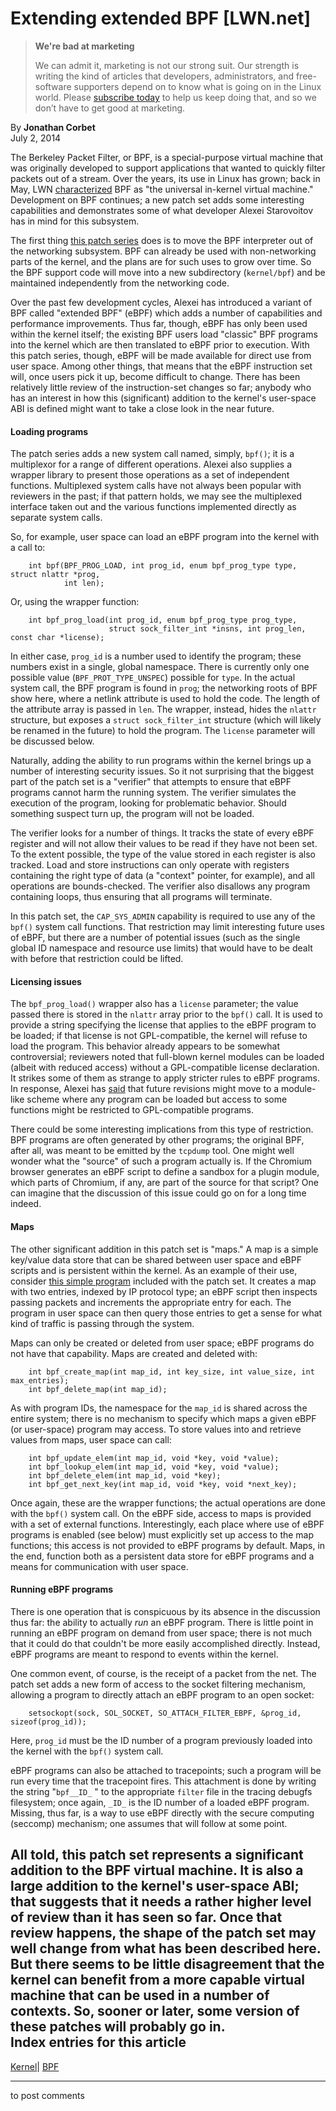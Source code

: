 # Extending extended BPF [LWN.net]

> **We're bad at marketing**
> 
> We can admit it, marketing is not our strong suit. Our strength is writing the kind of articles that developers, administrators, and free-software supporters depend on to know what is going on in the Linux world. Please [subscribe today](/Promo/nsn-bad/subscribe) to help us keep doing that, and so we don’t have to get good at marketing. 

By **Jonathan Corbet**  
July 2, 2014 

The Berkeley Packet Filter, or BPF, is a special-purpose virtual machine that was originally developed to support applications that wanted to quickly filter packets out of a stream. Over the years, its use in Linux has grown; back in May, LWN [characterized](/Articles/599755/) BPF as "the universal in-kernel virtual machine." Development on BPF continues; a new patch set adds some interesting capabilities and demonstrates some of what developer Alexei Starovoitov has in mind for this subsystem. 

The first thing [this patch series](/Articles/604043/) does is to move the BPF interpreter out of the networking subsystem. BPF can already be used with non-networking parts of the kernel, and the plans are for such uses to grow over time. So the BPF support code will move into a new subdirectory (`kernel/bpf`) and be maintained independently from the networking code. 

Over the past few development cycles, Alexei has introduced a variant of BPF called "extended BPF" (eBPF) which adds a number of capabilities and performance improvements. Thus far, though, eBPF has only been used within the kernel itself; the existing BPF users load "classic" BPF programs into the kernel which are then translated to eBPF prior to execution. With this patch series, though, eBPF will be made available for direct use from user space. Among other things, that means that the eBPF instruction set will, once users pick it up, become difficult to change. There has been relatively little review of the instruction-set changes so far; anybody who has an interest in how this (significant) addition to the kernel's user-space ABI is defined might want to take a close look in the near future. 

#### Loading programs

The patch series adds a new system call named, simply, `bpf()`; it is a multiplexor for a range of different operations. Alexei also supplies a wrapper library to present those operations as a set of independent functions. Multiplexed system calls have not always been popular with reviewers in the past; if that pattern holds, we may see the multiplexed interface taken out and the various functions implemented directly as separate system calls. 

So, for example, user space can load an eBPF program into the kernel with a call to: 
    
    
        int bpf(BPF_PROG_LOAD, int prog_id, enum bpf_prog_type type, struct nlattr *prog,
                int len);
    

Or, using the wrapper function: 
    
    
        int bpf_prog_load(int prog_id, enum bpf_prog_type prog_type, 
                          struct sock_filter_int *insns, int prog_len, const char *license);
    

In either case, `prog_id` is a number used to identify the program; these numbers exist in a single, global namespace. There is currently only one possible value (`BPF_PROT_TYPE_UNSPEC`) possible for `type`. In the actual system call, the BPF program is found in `prog`; the networking roots of BPF show here, where a netlink attribute is used to hold the code. The length of the attribute array is passed in `len`. The wrapper, instead, hides the `nlattr` structure, but exposes a `struct sock_filter_int` structure (which will likely be renamed in the future) to hold the program. The `license` parameter will be discussed below. 

Naturally, adding the ability to run programs within the kernel brings up a number of interesting security issues. So it not surprising that the biggest part of the patch set is a "verifier" that attempts to ensure that eBPF programs cannot harm the running system. The verifier simulates the execution of the program, looking for problematic behavior. Should something suspect turn up, the program will not be loaded. 

The verifier looks for a number of things. It tracks the state of every eBPF register and will not allow their values to be read if they have not been set. To the extent possible, the type of the value stored in each register is also tracked. Load and store instructions can only operate with registers containing the right type of data (a "context" pointer, for example), and all operations are bounds-checked. The verifier also disallows any program containing loops, thus ensuring that all programs will terminate. 

In this patch set, the `CAP_SYS_ADMIN` capability is required to use any of the `bpf()` system call functions. That restriction may limit interesting future uses of eBPF, but there are a number of potential issues (such as the single global ID namespace and resource use limits) that would have to be dealt with before that restriction could be lifted. 

#### Licensing issues

The `bpf_prog_load()` wrapper also has a `license` parameter; the value passed there is stored in the `nlattr` array prior to the `bpf()` call. It is used to provide a string specifying the license that applies to the eBPF program to be loaded; if that license is not GPL-compatible, the kernel will refuse to load the program. This behavior already appears to be somewhat controversial; reviewers noted that full-blown kernel modules can be loaded (albeit with reduced access) without a GPL-compatible license declaration. It strikes some of them as strange to apply stricter rules to eBPF programs. In response, Alexei has [said](/Articles/604047/) that future revisions might move to a module-like scheme where any program can be loaded but access to some functions might be restricted to GPL-compatible programs. 

There could be some interesting implications from this type of restriction. BPF programs are often generated by other programs; the original BPF, after all, was meant to be emitted by the `tcpdump` tool. One might well wonder what the "source" of such a program actually is. If the Chromium browser generates an eBPF script to define a sandbox for a plugin module, which parts of Chromium, if any, are part of the source for that script? One can imagine that the discussion of this issue could go on for a long time indeed. 

#### Maps

The other significant addition in this patch set is "maps." A map is a simple key/value data store that can be shared between user space and eBPF scripts and is persistent within the kernel. As an example of their use, consider [this simple program](/Articles/603984/) included with the patch set. It creates a map with two entries, indexed by IP protocol type; an eBPF script then inspects passing packets and increments the appropriate entry for each. The program in user space can then query those entries to get a sense for what kind of traffic is passing through the system. 

Maps can only be created or deleted from user space; eBPF programs do not have that capability. Maps are created and deleted with: 
    
    
        int bpf_create_map(int map_id, int key_size, int value_size, int max_entries);
        int bpf_delete_map(int map_id);
    

As with program IDs, the namespace for the `map_id` is shared across the entire system; there is no mechanism to specify which maps a given eBPF (or user-space) program may access. To store values into and retrieve values from maps, user space can call: 
    
    
        int bpf_update_elem(int map_id, void *key, void *value);
        int bpf_lookup_elem(int map_id, void *key, void *value);
        int bpf_delete_elem(int map_id, void *key);
        int bpf_get_next_key(int map_id, void *key, void *next_key);
    

Once again, these are the wrapper functions; the actual operations are done with the `bpf()` system call. On the eBPF side, access to maps is provided with a set of external functions. Interestingly, each place where use of eBPF programs is enabled (see below) must explicitly set up access to the map functions; this access is not provided to eBPF programs by default. Maps, in the end, function both as a persistent data store for eBPF programs and a means for communication with user space. 

#### Running eBPF programs

There is one operation that is conspicuous by its absence in the discussion thus far: the ability to actually _run_ an eBPF program. There is little point in running an eBPF program on demand from user space; there is not much that it could do that couldn't be more easily accomplished directly. Instead, eBPF programs are meant to respond to events within the kernel. 

One common event, of course, is the receipt of a packet from the net. The patch set adds a new form of access to the socket filtering mechanism, allowing a program to directly attach an eBPF program to an open socket: 
    
    
        setsockopt(sock, SOL_SOCKET, SO_ATTACH_FILTER_EBPF, &prog_id, sizeof(prog_id));
    

Here, `prog_id` must be the ID number of a program previously loaded into the kernel with the `bpf()` system call. 

eBPF programs can also be attached to tracepoints; such a program will be run every time that the tracepoint fires. This attachment is done by writing the string "`bpf__ID_` " to the appropriate `filter` file in the tracing debugfs filesystem; once again, `_ID_` is the ID number of a loaded eBPF program. Missing, thus far, is a way to use eBPF directly with the secure computing (seccomp) mechanism; one assumes that will follow at some point. 

All told, this patch set represents a significant addition to the BPF virtual machine. It is also a large addition to the kernel's user-space ABI; that suggests that it needs a rather higher level of review than it has seen so far. Once that review happens, the shape of the patch set may well change from what has been described here. But there seems to be little disagreement that the kernel can benefit from a more capable virtual machine that can be used in a number of contexts. So, sooner or later, some version of these patches will probably go in.  
Index entries for this article  
---  
[Kernel](/Kernel/Index)| [BPF](/Kernel/Index#BPF)  
  


* * *

to post comments 
